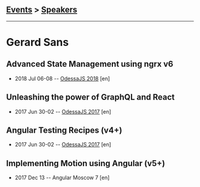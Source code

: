 ## [Events](../README.md) > [Speakers](../speakers.md)
---

# Gerard Sans

## Advanced State Management using ngrx v6
- 2018 Jul 06-08 -- [OdessaJS 2018](https://youtu.be/J3p2eO-ziBQ) [en]   
## Unleashing the power of GraphQL and React
- 2017 Jun 30-02 -- [OdessaJS 2017](https://www.youtube.com/watch?v=jWSnPo7mQlE) [en]   
## Angular Testing Recipes (v4+)
- 2017 Jun 30-02 -- [OdessaJS 2017](https://www.youtube.com/watch?v=DLSwaFKkEUs) [en]   
## Implementing Motion using Angular (v5+)
- 2017 Dec 13 -- Angular Moscow 7 [en]   
